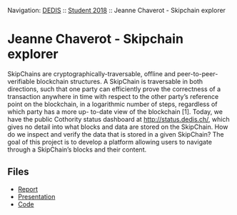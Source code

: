Navigation: [DEDIS](https://github.com/dedis/doc) ::
[Student 2018](../README.md) ::
Jeanne Chaverot - Skipchain explorer

# Jeanne Chaverot - Skipchain explorer

SkipChains are cryptographically-traversable, offline and peer-to-peer-verifiable blockchain structures. A SkipChain is traversable in both directions, such that one party can efficiently prove the correctness of a transaction anywhere
in time with respect to the other party’s reference point on the blockchain,
in a logarithmic number of steps, regardless of which party has a more up- to-date view of the blockchain [1]. Today, we have the public Cothority status dashboard at http://status.dedis.ch/, which gives no detail into what blocks and data are stored on the SkipChain. How do we inspect and verify the data that is stored in a given SkipChain? The goal of this project is to develop a platform allowing users to navigate through a SkipChain’s blocks and their content.

## Files

- [Report](report-2018_2-jeanne-skipchain_explorer.pdf)
- [Presentation]()
- [Code](https://github.com/dedis/student_18_explorer)
